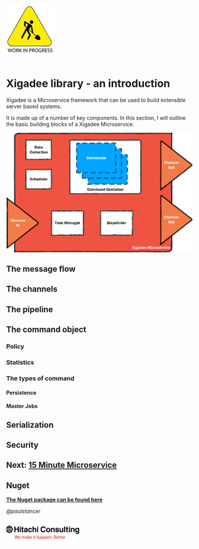 ![Work In Progress](../../docs/smallWIP.jpg  "Sorry, I'm still working here")

# Xigadee library - an introduction

Xigadee is a Microservice framework that can be used to build extensible server based systems.

It is made up of a number of key components. In this section, I will outline the basic building blocks of a Xigadee Microservice.

![Xigadee](Xigadee.png)

## The message flow

## The channels

## The pipeline

## The command object

### Policy

### Statistics

### The types of command

#### Persistence

#### Master Jobs


## Serialization

## Security

## Next: [15 Minute Microservice](fifteenminuteMicroservice.md)

## Nuget
**[The Nuget package can be found here](https://www.nuget.org/packages/Xigadee)**

_@paulstancer_

![Hitachi](../../docs/hitachi.png)
